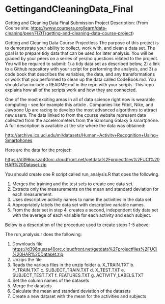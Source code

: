 # GettingandCleaningData_Final
Getting and Cleaning Data Final Submission
Project Description: 
(From Course site: https://www.coursera.org/learn/data-cleaning/peer/FIZtT/getting-and-cleaning-data-course-project)

Getting and Cleaning Data Course Projectless 
The purpose of this project is to demonstrate your ability to collect, work with, and clean a data set. The goal is to prepare tidy data that can be used for later analysis. You will be graded by your peers on a series of yes/no questions related to the project. You will be required to submit: 1) a tidy data set as described below, 2) a link to a Github repository with your script for performing the analysis, and 3) a code book that describes the variables, the data, and any transformations or work that you performed to clean up the data called CodeBook.md. You should also include a README.md in the repo with your scripts. This repo explains how all of the scripts work and how they are connected.

One of the most exciting areas in all of data science right now is wearable computing - see for example this article . Companies like Fitbit, Nike, and Jawbone Up are racing to develop the most advanced algorithms to attract new users. The data linked to from the course website represent data collected from the accelerometers from the Samsung Galaxy S smartphone. A full description is available at the site where the data was obtained:

http://archive.ics.uci.edu/ml/datasets/Human+Activity+Recognition+Using+Smartphones

Here are the data for the project:

https://d396qusza40orc.cloudfront.net/getdata%2Fprojectfiles%2FUCI%20HAR%20Dataset.zip

You should create one R script called run_analysis.R that does the following.

1. Merges the training and the test sets to create one data set.
2. Extracts only the measurements on the mean and standard deviation for each measurement.
3. Uses descriptive activity names to name the activities in the data set
4. Appropriately labels the data set with descriptive variable names.
5. From the data set in step 4, creates a second, independent tidy data set with the average of each variable for each activity and each subject.

Below is a description of the procedure used to create steps 1-5 above:

The run_analysis.r does the following:

1.  Downloads file https://d396qusza40orc.cloudfront.net/getdata%2Fprojectfiles%2FUCI%20HAR%20Dataset.zip
2.  Unzips the file
3.  Reads the various files in the unzip folder
  a. X_TRAIN.TXT
  b. Y_TRAIN.TXT
  c. SUBJECT_TRAIN.TXT
  d. X_TEST.TXT
  e. SUBJECT_TEST.TXT
  f. FEATURES.TXT
  g. ACTIVITY_LABELS.TXT
4. Set the column names of the datasets
5. Merge the datasets
6. Calculate the mean and standard deviation of the datasets
7. Create a new dataset with the mean for the activities and subjects

